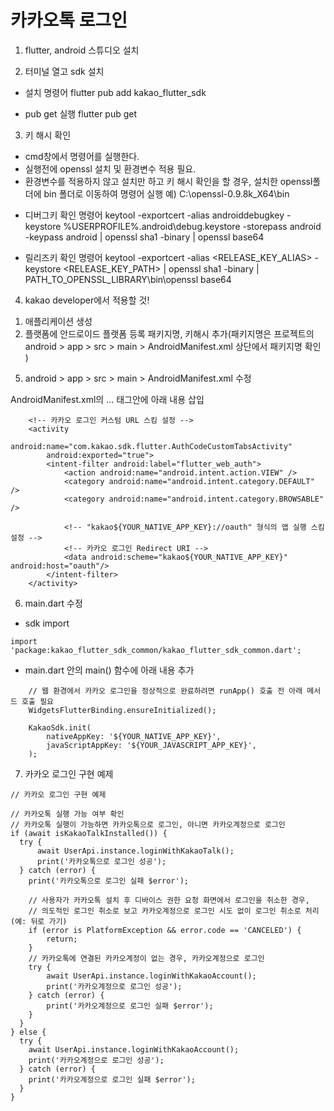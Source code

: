 # 카카오톡 로그인

1. flutter, android 스튜디오 설치

2. 터미널 열고 sdk 설치

- 설치 명령어
flutter pub add kakao_flutter_sdk

- pub get 실행
flutter pub get

3. 키 해시 확인

* cmd창에서 명령어를 실행한다.
* 실행전에 openssl 설치 및 환경변수 적용 필요.
* 환경변수를 적용하지 않고 설치만 하고 키 해시 확인을 할 경우, 설치한 openssl폴더에 bin 폴더로 이동하여 명령어 실행
예) C:\openssl-0.9.8k_X64\bin

- 디버그키 확인 명령어
keytool -exportcert -alias androiddebugkey -keystore %USERPROFILE%\.android\debug.keystore -storepass android -keypass android | openssl sha1 -binary | openssl base64

- 릴리즈키 확인 명령어
keytool -exportcert -alias <RELEASE_KEY_ALIAS> -keystore <RELEASE_KEY_PATH> | openssl sha1 -binary | PATH_TO_OPENSSL_LIBRARY\bin\openssl base64

4. kakao developer에서 적용할 것!

1) 애플리케이션 생성
2) 플랫폼에 안드로이드 플랫폼 등록 패키지명, 키해시 추가(패키지명은 프로젝트의 android > app > src > main > AndroidManifest.xml 상단에서 패키지명 확인 )

5. android > app > src > main > AndroidManifest.xml 수정

AndroidManifest.xml의 <application>...</application> 태그안에 아래 내용 삽입
```
    <!-- 카카오 로그인 커스텀 URL 스킴 설정 -->
    <activity 
        android:name="com.kakao.sdk.flutter.AuthCodeCustomTabsActivity"
        android:exported="true">
        <intent-filter android:label="flutter_web_auth">
            <action android:name="android.intent.action.VIEW" />
            <category android:name="android.intent.category.DEFAULT" />
            <category android:name="android.intent.category.BROWSABLE" />

            <!-- "kakao${YOUR_NATIVE_APP_KEY}://oauth" 형식의 앱 실행 스킴 설정 -->
            <!-- 카카오 로그인 Redirect URI -->
            <data android:scheme="kakao${YOUR_NATIVE_APP_KEY}" android:host="oauth"/>
        </intent-filter>
    </activity>
```
6. main.dart 수정

- sdk import
```
import 'package:kakao_flutter_sdk_common/kakao_flutter_sdk_common.dart';
```
- main.dart 안의 main() 함수에 아래 내용 추가
```
    // 웹 환경에서 카카오 로그인을 정상적으로 완료하려면 runApp() 호출 전 아래 메서드 호출 필요
    WidgetsFlutterBinding.ensureInitialized();

    KakaoSdk.init(
        nativeAppKey: '${YOUR_NATIVE_APP_KEY}',
        javaScriptAppKey: '${YOUR_JAVASCRIPT_APP_KEY}',
    );
```
7. 카카오 로그인 구현 예제
```
// 카카오 로그인 구현 예제

// 카카오톡 실행 가능 여부 확인
// 카카오톡 실행이 가능하면 카카오톡으로 로그인, 아니면 카카오계정으로 로그인
if (await isKakaoTalkInstalled()) {
  try {
      await UserApi.instance.loginWithKakaoTalk();
      print('카카오톡으로 로그인 성공');
  } catch (error) {
    print('카카오톡으로 로그인 실패 $error');

    // 사용자가 카카오톡 설치 후 디바이스 권한 요청 화면에서 로그인을 취소한 경우,
    // 의도적인 로그인 취소로 보고 카카오계정으로 로그인 시도 없이 로그인 취소로 처리 (예: 뒤로 가기)
    if (error is PlatformException && error.code == 'CANCELED') {
        return;
    }
    // 카카오톡에 연결된 카카오계정이 없는 경우, 카카오계정으로 로그인
    try {
        await UserApi.instance.loginWithKakaoAccount();
        print('카카오계정으로 로그인 성공');
    } catch (error) {
        print('카카오계정으로 로그인 실패 $error');
    }
  }
} else {
  try {
    await UserApi.instance.loginWithKakaoAccount();
    print('카카오계정으로 로그인 성공');
  } catch (error) {
    print('카카오계정으로 로그인 실패 $error');
  }
}
```
